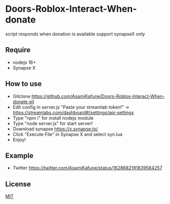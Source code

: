 # Doors-Roblox-Interact-When-donate
script responds when donation is available support synapseX only

## Require
- nodejs 16+
- Synapse X

## How to use
- Gitclone https://github.com/AsamiKafune/Doors-Roblox-Interact-When-donate.git
- Edit config in server.js "Paste your streamlab token!" -> https://streamlabs.com/dashboard#/settings/api-settings
- Type "npm i" for install nodejs module
- Type "node server.js" for start server!
- Download synapse https://x.synapse.to/
- Click "Execute File" in Synapse X and select syn.lua
- Enjoy!

## Example
- Twitter https://twitter.com/AsamiKafune/status/1628682191839584257
## License
[MIT](https://choosealicense.com/licenses/mit/)
